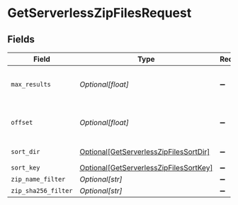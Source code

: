 # GetServerlessZipFilesRequest


## Fields

| Field                                                                                             | Type                                                                                              | Required                                                                                          | Description                                                                                       |
| ------------------------------------------------------------------------------------------------- | ------------------------------------------------------------------------------------------------- | ------------------------------------------------------------------------------------------------- | ------------------------------------------------------------------------------------------------- |
| `max_results`                                                                                     | *Optional[float]*                                                                                 | :heavy_minus_sign:                                                                                | The number of entries to return (pagination)                                                      |
| `offset`                                                                                          | *Optional[float]*                                                                                 | :heavy_minus_sign:                                                                                | Return entries from this offset (pagination)                                                      |
| `sort_dir`                                                                                        | [Optional[GetServerlessZipFilesSortDir]](../../models/operations/getserverlesszipfilessortdir.md) | :heavy_minus_sign:                                                                                | sorting direction                                                                                 |
| `sort_key`                                                                                        | [Optional[GetServerlessZipFilesSortKey]](../../models/operations/getserverlesszipfilessortkey.md) | :heavy_minus_sign:                                                                                | sort key                                                                                          |
| `zip_name_filter`                                                                                 | *Optional[str]*                                                                                   | :heavy_minus_sign:                                                                                | N/A                                                                                               |
| `zip_sha256_filter`                                                                               | *Optional[str]*                                                                                   | :heavy_minus_sign:                                                                                | N/A                                                                                               |